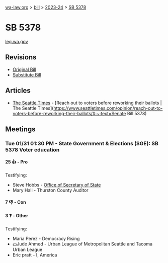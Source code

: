 [wa-law.org](/) > [bill](/bill/) > [2023-24](/bill/2023-24/) > [SB 5378](/bill/2023-24/sb/5378/)

# SB 5378
[leg.wa.gov](https://app.leg.wa.gov/billsummary?BillNumber=5378&Year=2023&Initiative=false)

## Revisions
* [Original Bill](1/)
* [Substitute Bill](S/)

## Articles
* [The Seattle Times](/org/the_seattle_times/) - [Reach out to voters before reworking their ballots | The Seattle Times](https://www.seattletimes.com/opinion/reach-out-to-voters-before-reworking-their-ballots/#:~:text=Senate Bill 5378)

## Meetings
### Tue 01/31 01:30 PM - State Government & Elections (SGE): SB 5378 Voter education
#### 25 👍 - Pro
Testifying:
* Steve Hobbs - [Office of Secretary of State](/org/office_of_secretary_of_state/)
* Mary Hall - Thurston County Auditor

#### 7 👎 - Con

#### 3 ❓ - Other
Testifying:
* Maria Perez - Democracy Rising
* 💵Jude Ahmed - Urban League of Metropolitan Seattle and Tacoma Urban League
* Eric pratt - I, America
